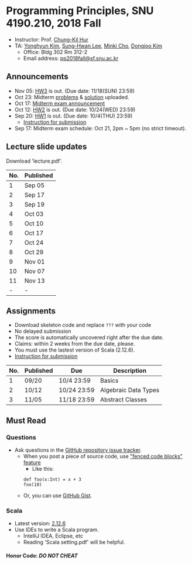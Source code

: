 # Programming Principles, SNU 4190.210, 2018 Fall

- Instructor: Prof. [Chung-Kil Hur](http://sf.snu.ac.kr/gil.hur)
- TA: [Yonghyun Kim](http://sf.snu.ac.kr/yonghyun.kim), [Sung-Hwan Lee](http://sf.snu.ac.kr/sunghwan.lee/), [Minki Cho](http://sf.snu.ac.kr/minki.cho), [Dongjoo Kim](http://sf.snu.ac.kr/dongjoo.kim)
    + Office: Bldg 302 Rm 312-2
    + Email address: pp2018fall@sf.snu.ac.kr

## Announcements

- Nov 05: [HW3](assignments/hw3) is out. (Due date: 11/18(SUN) 23:59)
- Oct 23: Midterm [problems](https://github.com/snu-sf-class/pp201802/tree/master/midterm/problems) & [solution](https://github.com/snu-sf-class/pp201802/tree/master/midterm/solution) uploaded.
- Oct 17: [Midterm exam announcement](https://github.com/snu-sf-class/pp201802/blob/master/MidtermInstruction.md)
- Oct 12: [HW2](assignments/hw2) is out. (Due date: 10/24(WED) 23:59)
- Sep 20: [HW1](assignments/hw1) is out. (Due date: 10/4(THU) 23:59)
    + [Instruction for submission](https://github.com/snu-sf-class/pp201802/issues/7)
- Sep 17: Midterm exam schedule: Oct 21, 2pm ~ 5pm (no strict timeout).

##  Lecture slide updates

Download 'lecture.pdf'.

|No. | Published    |
|----|------------  |
| 1  | Sep 05       |
| 2  | Sep 17       |
| 3  | Sep 19       |
| 4  | Oct 03       |
| 5  | Oct 10       |
| 6  | Oct 17       |
| 7  | Oct 24       |
| 8  | Oct 29       |
| 9  | Nov 01       |
| 10 | Nov 07       |
| 11 | Nov 13       |
| -  | -            |


## Assignments
- Download skeleton code and replace `???` with your code
- No delayed submission
- The score is automatically uncovered right after the due date.
- Claims: within 2 weeks from the due date, please.
- You must use the lastest version of Scala (2.12.6).
- [Instruction for submission](https://github.com/snu-sf-class/pp201802/issues/7)

|No. | Published     | Due       	| Description                   	 	 	 	 	 	 	 	 	 	  	|
|----|------------	|------------	|----------------------	|
| 1 | 09/20     	|10/4 23:59    | Basics                                                            	|
| 2 | 10/12     	|10/24 23:59    | Algebraic Data Types                                                            	|
| 3 | 11/05     	|11/18 23:59    | Abstract Classes                                                            	|


## Must Read

### Questions

- Ask questions in the [GitHub repository issue tracker](https://github.com/snu-sf-class/pp201802/issues).
    + When you post a piece of source code, use ["fenced code blocks" feature](https://help.github.com/articles/creating-and-highlighting-code-blocks/)
      * Like this:
      ```
      def foo(x:Int) = x + 3
      foo(10)
      ```
    + Or, you can use [GitHub Gist](https://gist.github.com/).

### Scala
- Latest version: [2.12.6](https://www.scala-lang.org/)
- Use IDEs to write a Scala program.
    + IntelliJ IDEA, Eclipse, etc
    + Reading 'Scala setting.pdf' will be helpful.

#### Honor Code: *DO NOT CHEAT*
